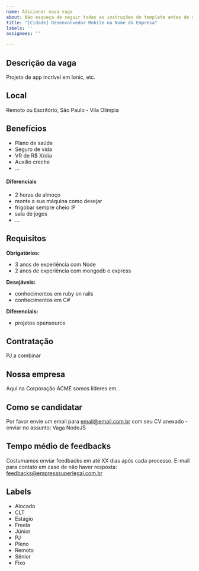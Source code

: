 ```yaml
---
name: Adicionar nova vaga
about: Não esqueça de seguir todas as instruções do template antes de abrir a vaga.
title: "[Cidade] Desenvolvedor Mobile na Nome da Empresa"
labels: ''
assignees: ''

---
```


<!--
==================================================
POR FAVOR, SÓ POSTE SE A VAGA FOR PARA IONIC!

Não faça distinção de gênero no título da vaga.

Exemplo: `[São Paulo] Desenvolvedor Ionic na NOME DA EMPRESA`
==================================================
-->

## Descrição da vaga

Projeto de app incrível em Ionic, etc.


## Local

Remoto ou Escritório, São Paulo - Vila Olímpia


## Benefícios

- Plano de saúde
- Seguro de vida
- VR de R$ X/dia
- Auxílio creche
- ...

#### Diferenciais

- 2 horas de almoço
- monte a sua máquina como desejar
- frigobar sempre cheio :P
- sala de jogos
- ...

## Requisitos

**Obrigatórios:**
- 3 anos de experiência com Node
- 2 anos de experiência com mongodb e express

**Desejáveis:**
- conhecimentos em ruby on rails
- conhecimentos em C#

**Diferenciais:**
- projetos opensource


## Contratação

PJ a combinar


## Nossa empresa

Aqui na Corporação ACME somos líderes em...


## Como se candidatar

Por favor envie um email para email@email.com.br com seu CV anexado - enviar no assunto: Vaga NodeJS


## Tempo médio de feedbacks

Costumamos enviar feedbacks em até XX dias após cada processo.
E-mail para contato em caso de não haver resposta: feedbacks@empresasuperlegal.com.br


## Labels

- Alocado
- CLT
- Estágio
- Freela
- Júnior
- PJ
- Pleno
- Remoto
- Sênior
- Fixo
